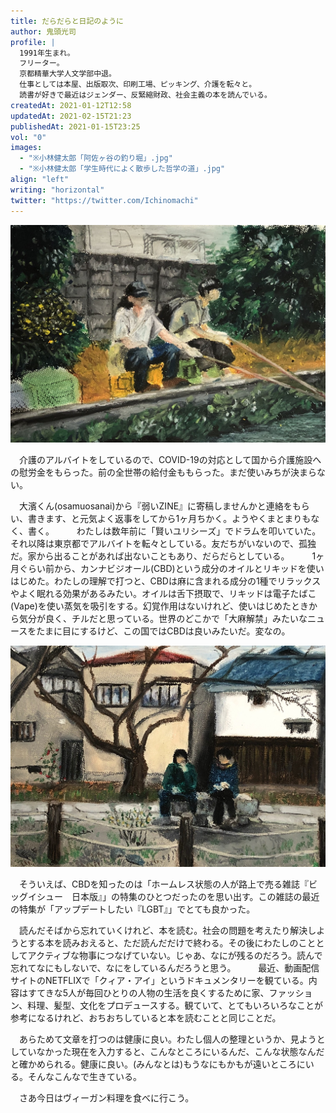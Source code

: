 ```yaml
---
title: だらだらと日記のように
author: 鬼頭光司
profile: |
  1991年生まれ。
  フリーター。
  京都精華大学人文学部中退。
  仕事としては本屋、出版取次、印刷工場、ピッキング、介護を転々と。
  読書が好きで最近はジェンダー、反緊縮財政、社会主義の本を読んでいる。
createdAt: 2021-01-12T12:58
updatedAt: 2021-02-15T21:23
publishedAt: 2021-01-15T23:25
vol: "0"
images:
  - "※小林健太郎「阿佐ヶ谷の釣り堀」.jpg"
  - "※小林健太郎「学生時代によく散歩した哲学の道」.jpg"
align: "left"
writing: "horizontal"
twitter: "https://twitter.com/Ichinomachi"
---
```


![※小林健太郎「阿佐ヶ谷の釣り堀」](※小林健太郎「阿佐ヶ谷の釣り堀」.jpg)

　介護のアルバイトをしているので、COVID-19の対応として国から介護施設への慰労金をもらった。前の全世帯の給付金ももらった。まだ使いみちが決まらない。

　大濱くん(osamuosanai)から『弱いZINE』に寄稿しませんかと連絡をもらい、書きます、と元気よく返事をしてから1ヶ月ちかく。ようやくまとまりもなく、書く。
　
　わたしは数年前に「賢いユリシーズ」でドラムを叩いていた。それ以降は東京都でアルバイトを転々としている。友だちがいないので、孤独だ。家から出ることがあれば出ないこともあり、だらだらとしている。
　
　1ヶ月ぐらい前から、カンナビジオール(CBD)という成分のオイルとリキッドを使いはじめた。わたしの理解で打つと、CBDは麻に含まれる成分の1種でリラックスやよく眠れる効果があるみたい。オイルは舌下摂取で、リキッドは電子たばこ(Vape)を使い蒸気を吸引をする。幻覚作用はないけれど、使いはじめたときから気分が良く、チルだと思っている。世界のどこかで「大麻解禁」みたいなニュースをたまに目にするけど、この国ではCBDは良いみたいだ。変なの。

![※小林健太郎「学生時代によく散歩した哲学の道」](※小林健太郎「学生時代によく散歩した哲学の道」.jpg)

　そういえば、CBDを知ったのは「ホームレス状態の人が路上で売る雑誌『ビッグイシュー　日本版』」の特集のひとつだったのを思い出す。この雑誌の最近の特集が「アップデートしたい『LGBT』」でとても良かった。

　読んだそばから忘れていくけれど、本を読む。社会の問題を考えたり解決しようとする本を読みおえると、ただ読んだだけで終わる。その後にわたしのこととしてアクティブな物事につなげていない。じゃあ、なにが残るのだろう。読んで忘れてなにもしないで、なにをしているんだろうと思う。
　
　最近、動画配信サイトのNETFLIXで「クィア・アイ」というドキュメンタリーを観ている。内容はすてきな5人が毎回ひとりの人物の生活を良くするために家、ファッション、料理、髪型、文化をプロデュースする。観ていて、とてもいろいろなことが参考になるけれど、おちおちしていると本を読むことと同じことだ。

　あらためて文章を打つのは健康に良い。わたし個人の整理というか、見ようとしていなかった現在を入力すると、こんなところにいるんだ、こんな状態なんだと確かめられる。健康に良い。(みんなとは)もうなにもかもが遠いところにいる。そんなこんなで生きている。

　さあ今日はヴィーガン料理を食べに行こう。
